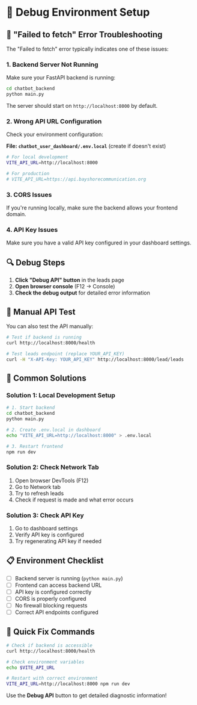 # 🔧 Debug Environment Setup

## 🐛 **"Failed to fetch" Error Troubleshooting**

The "Failed to fetch" error typically indicates one of these issues:

### 1. **Backend Server Not Running**

Make sure your FastAPI backend is running:

```bash
cd chatbot_backend
python main.py
```

The server should start on `http://localhost:8000` by default.

### 2. **Wrong API URL Configuration**

Check your environment configuration:

**File: `chatbot_user_dashboard/.env.local`** (create if doesn't exist)

```bash
# For local development
VITE_API_URL=http://localhost:8000

# For production
# VITE_API_URL=https://api.bayshorecommunication.org
```

### 3. **CORS Issues**

If you're running locally, make sure the backend allows your frontend domain.

### 4. **API Key Issues**

Make sure you have a valid API key configured in your dashboard settings.

## 🔍 **Debug Steps**

1. **Click "Debug API" button** in the leads page
2. **Open browser console** (F12 → Console)
3. **Check the debug output** for detailed error information

## 🧪 **Manual API Test**

You can also test the API manually:

```bash
# Test if backend is running
curl http://localhost:8000/health

# Test leads endpoint (replace YOUR_API_KEY)
curl -H "X-API-Key: YOUR_API_KEY" http://localhost:8000/lead/leads
```

## 🔧 **Common Solutions**

### **Solution 1: Local Development Setup**

```bash
# 1. Start backend
cd chatbot_backend
python main.py

# 2. Create .env.local in dashboard
echo "VITE_API_URL=http://localhost:8000" > .env.local

# 3. Restart frontend
npm run dev
```

### **Solution 2: Check Network Tab**

1. Open browser DevTools (F12)
2. Go to Network tab
3. Try to refresh leads
4. Check if request is made and what error occurs

### **Solution 3: Check API Key**

1. Go to dashboard settings
2. Verify API key is configured
3. Try regenerating API key if needed

## 📋 **Environment Checklist**

- [ ] Backend server is running (`python main.py`)
- [ ] Frontend can access backend URL
- [ ] API key is configured correctly
- [ ] CORS is properly configured
- [ ] No firewall blocking requests
- [ ] Correct API endpoints configured

## 🚀 **Quick Fix Commands**

```bash
# Check if backend is accessible
curl http://localhost:8000/health

# Check environment variables
echo $VITE_API_URL

# Restart with correct environment
VITE_API_URL=http://localhost:8000 npm run dev
```

Use the **Debug API** button to get detailed diagnostic information!
